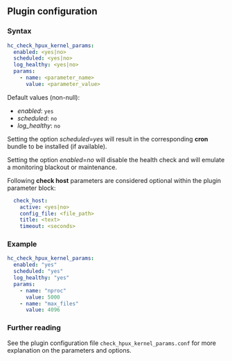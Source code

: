 ## Plugin configuration

### Syntax

```yaml
hc_check_hpux_kernel_params:
  enabled: <yes|no>
  scheduled: <yes|no>
  log_healthy: <yes|no>
  params:
    - name: <parameter_name>
      value: <parameter_value>
```

Default values (non-null):
* *enabled*: `yes`
* *scheduled*: `no`
* *log_healthy*: `no`

Setting the option *scheduled=yes* will result in the corresponding **cron** bundle to be installed (if available).

Setting the option *enabled=no* will disable the health check and will emulate a monitoring blackout or maintenance.

Following **check host** parameters are considered optional within the plugin parameter block:

```yaml
  check_host:
    active: <yes|no>
    config_file: <file_path>
    title: <text>
    timeout: <seconds>
```

### Example

```yaml
hc_check_hpux_kernel_params:
  enabled: "yes"
  scheduled: "yes"    
  log_healthy: "yes"
  params:
    - name: "nproc"
      value: 5000
    - name: "max_files"
      value: 4096
```

### Further reading

See the plugin configuration file `check_hpux_kernel_params.conf` for more explanation on the parameters and options.

